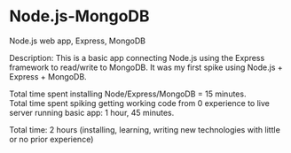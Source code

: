 Node.js-MongoDB
===============

Node.js web app, Express, MongoDB

Description: This is a basic app connecting Node.js using the Express framework to read/write to MongoDB.  It was my first spike using Node.js + Express + MongoDB.  

Total time spent installing Node/Express/MongoDB = 15 minutes.  
Total time spent spiking getting working code from 0 experience to live server running basic app: 1 hour, 45 minutes.

Total time: 2 hours (installing, learning, writing new technologies with little or no prior experience)

